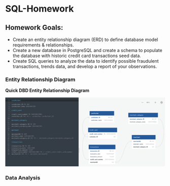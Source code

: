 # SQL-Homework

## Homework Goals:
- Create an entity relationship diagram (ERD) to define database model requirements & relationships.
- Create a new database in PostgreSQL and create a schema to populate the database with historic credit card transactions seed data.
- Create SQL queries to analyze the data to identify possible fraudulent transactions, trends data, and develop a report of your observations.

### Entity Relationship Diagram

**Quick DBD Entity Relationship Diagram**

![Entity Relationship Diagram](01_ERD/Database_ERD.jpg)

### Data Analysis